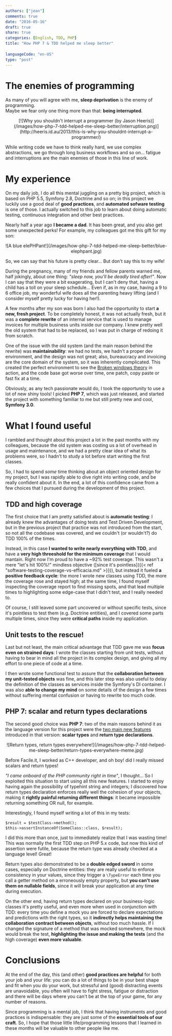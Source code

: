 ```yaml
---
authors: ["jean"]
comments: true
date: "2016-05-16"
draft: true
share: true
categories: [English, TDD, PHP]
title: "How PHP 7 & TDD helped me sleep better"

languageCode: "en-US"
type: "post"
---
```

# The enemies of programming
As many of you will agree with me, **sleep deprivation** is the enemy of programming.   
Maybe we fear only one thing more than that: **being interrupted**.
<p style="text-align: center;">
    [![Why you shouldn't interrupt a programmer (by Jason Heeris)](/images/how-php-7-tdd-helped-me-sleep-better/interruption.png)](http://heeris.id.au/2013/this-is-why-you-shouldnt-interrupt-a-programmer/)
</p>


While writing code we have to think really hard, we use complex abstractions, we go through long business workflows and so on... fatigue and interruptions are the main enemies of those in this line of work.

# My experience 
On my daily job, I do all this mental juggling on a pretty big project, which is based on PHP 5.5, Symfony 2.8, Doctrine and so on; in this project we luckily use a good deal of **good practices**, and **automated sofware testing** is one of those. I actually switched to this job to learn about doing automatic testing, continuous integration and other best practices.

Nearly half a year ago **I became a dad**. It has been great, and you also get some unexpected perks! For example, my colleagues got me this gift for my son:
<p style="text-align: center;">
    ![A blue elePHPant!](/images/how-php-7-tdd-helped-me-sleep-better/blue-elephpant.jpg)
</p>

So, we can say that his future is pretty clear... But don't say this to my wife! 

During the pregnancy, many of my friends and fellow parents warned me, half jokingly, about one thing: *"sleep now, you'll be deadly tired after!"*. Now I can say that they were a bit exagerating, but I can't deny that, having a child has a toll on your sleep schedule... Even if, as in my case, having a 9 to 6 office job, my wonderful wife does all the parenting heavy lifting (and I consider myself pretty lucky for having her!). 

A few months after my son was born I also had the opportunity to start **a new, fresh project**. To be completely honest, it was not actually fresh, but it was a **complete rewrite** of an internal service that is used to manage invoices for multiple business units inside our company. I knew pretty well the old system that had to be replaced, so I was put in charge of redoing it from scratch.

One of the issue with the old system (and the main reason behind the rewrite) was **maintainability**: we had no tests, we hadn't a proper dev environment, and the design was not great; also, bureaucracy and invoicing are the core domain of the system, so it was inherently complicated. This created the perfect environment to see the [Broken windows theory](https://en.wikipedia.org/wiki/Broken_windows_theory) in action, and the code base got worse over time, one patch, copy paste or fast fix at a time. 

Obviously, as any tech passionate would do, I took the opportunity to use a lot of new shiny tools! I picked **PHP 7**, which was just released, and started the project with something familiar to me but still pretty new and cool, **Symfony 3.0**.

# What I found useful
I rambled and thought about this project a lot in the past months with my colleagues, because the old system was costing us a lot of overhead in usage and maintenance, and we had a pretty clear idea of what its problems were, so I hadn't to study a lot before start writing the first classes.

So, I had to spend *some* time thinking about an object oriented design for my project, but I was rapidly able to dive right into writing code, and be really confident about it. In the end, a lot of this confidence came from a few choices that I pursued during the development of this project.

## TDD and high coverage
The first choice that I am pretty satisfied about is **automatic testing**: I already knew the advantages of doing tests and Test Driven Development, but in the previous project that practice was not introduced from the start, so not all the codebase was covered, and we couldn't (or wouldn't?) do TDD 100% of the times.

Instead, in this case **I wanted to write nearly everything with TDD**, and have a **very high threeshold for the minimum coverage** that I would mantain. Right now I'm proud to have a ~92% test coverage. This wasn't a mere "let's hit 100%!" mindless objective ([since it's pointless]({{< ref "software-testing-coverage-vs-efficacia.md" >}})), but instead it fueled **a positive feedback cycle**: the more I wrote new classes using TDD, the more the coverage rose and stayed high; at the same time, I found myself inspecting the coverage report to find missing spots, and that lead multiple times to highlighting some edge-case that I didn't test, and I really needed to.

Of course, I still leaved some part uncovered or without specific tests, since it's pointless to test them (e.g. Doctrine entities), and I covered some parts multiple times, since they were **critical paths** inside my application.

## Unit tests to the rescue!
Last but not least, the main critical advantage that TDD gave me was **focus even on strained days**: I wrote the classes starting from unit tests, without having to bear in mind all the project in its complex design, and giving all my effort to one piece of code at a time.
 
I then wrote some functional test to assure that the **collaboration between my unit-tested objects** was fine, and this later step was also useful to delay the definition of the classes as services inside the Symfony's DI container. I was also **able to change my mind** on some details of the design a few times without suffering mental confusion or having to rewrite too much code.

## PHP 7: scalar and return types declarations
The second good choice was **PHP 7**: two of the main reasons behind it as the language version for this project were the [two main new features](http://php.net/manual/en/migration70.new-features.php) introduced in that version: **scalar types** and **return type declarations**. 
<p style="text-align: center;">
    ![Return types, return types everywhere!](/images/how-php-7-tdd-helped-me-sleep-better/return-types-everywhere-meme.jpg)
</p>

Before Facile.it, I worked as C++ developer, and oh boy! did I really missed scalars and return types! 

*"I came onboard of the PHP community right in time"*, I thought... So I exploited this situation to start using all this new features. I started to enjoy having again the possibility of typehint string and integers; I discovered how return types declaration enforces really well the cohesion of your objects, making it **rightly painful returning different things**: it became impossible returning something OR null, for example.

Interestingly, I found myself writing a lot of this in my tests:

    $result = $testClass->method();
    $this->assertInstanceOf(SomeClass::class, $result);

I did this more than once, just to immediately realize that I was wasting time! This was normally the first TDD step on PHP 5.x code, but now this kind of assertion were futile, because the return type was already checked at a language level! Great!

Return types also demonstrated to be a **double edged sword** in some cases, especially on Doctrine entities: they are really useful to enforce consistency in your values, since they trigger a `\TypeError` each time you call a getter method on a erroneously empty property, but **you can't use them on nullable fields**, since it will break your application at any time during execution.

On the other end, having return types declared on your business-logic classes it's pretty useful, and even more when used in conjunction with TDD: every time you define a mock you are forced to declare expectations and predictions with the right types, so it **indirectly helps maintaining the collaboration contract between objects**, without too much hassle. If I changed the signature of a method that was mocked somewhere, the mock would break the test, **highlighting the issue and making the tests** (and the high coverage) **even more valuable**.

# Conclusions
At the end of the day, this (and other) **good practices are helpful** for both your job and your life: you can do a lot of things to be in your best shape and fit when you do your work, but stressful and (good) distracting events are unavoidable, you often will have to fight stress, fatigue or distraction and there will be days where you can't be at the top of your game, for any number of reasons.

Since programming is a mental job, I think that having instruments and good practices is indispensable: they are just some of the **essential tools of our craft**. So, I hope that those little life/programming lessons that I learned in these months will be valuable to other people like me.
